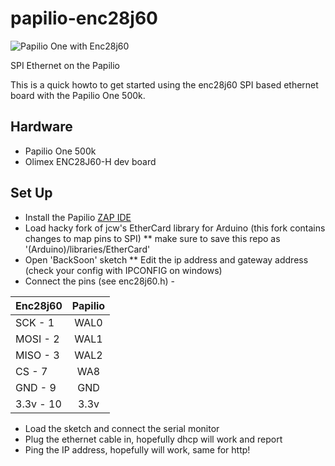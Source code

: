 papilio-enc28j60
================

![Papilio One with Enc28j60](https://raw.github.com/gregor-samsa/papilio-enc28j60/master/img/1.jpg "Papilio One with an Enc28j60") 

SPI Ethernet on the Papilio

This is a quick howto to get started using the enc28j60 SPI based ethernet board with the Papilio One 500k.


## Hardware

* Papilio One 500k 
* Olimex ENC28J60-H dev board

## Set Up
* Install the Papilio [ZAP IDE](http://papilio.cc/index.php?n=Papilio.ZAPIDE)
* Load hacky fork of jcw's EtherCard library for Arduino (this fork contains changes to map pins to SPI)
** make sure to save this repo as '(Arduino)/libraries/EtherCard'
* Open 'BackSoon' sketch
** Edit the ip address and gateway address (check your config with IPCONFIG on windows)
* Connect the pins (see enc28j60.h) -

| Enc28j60      | Papilio       |
| ------------- |:-------------:|
| SCK - 1       | WAL0          |
| MOSI - 2      | WAL1          |
| MISO - 3      | WAL2          |
| CS - 7        | WA8           |
| GND - 9       | GND           |
| 3.3v - 10     | 3.3v          |

* Load the sketch and connect the serial monitor
* Plug the ethernet cable in, hopefully dhcp will work and report
* Ping the IP address, hopefully will work, same for http!
